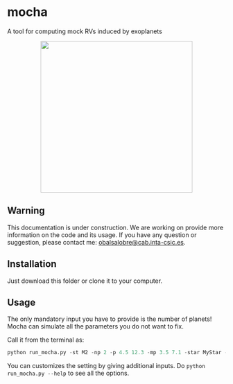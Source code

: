 # mocha
A tool for computing mock RVs induced by exoplanets

<p align="center">
<img src="https://github.com/olgabalsa/mocca/assets/47603865/9920b787-6f1f-420d-be49-1f8b8713aa0d" width="350" />

## Warning
This documentation is under construction. We are working on provide more information on the code and its usage. If you have any question or suggestion, please contact me: obalsalobre@cab.inta-csic.es.
  
  
## Installation

Just download this folder or clone it to your computer.

## Usage

The only mandatory input you have to provide is the number of planets! Mocha can simulate all the parameters you do not want to fix.

Call it from the terminal as:
```python
python run_mocha.py -st M2 -np 2 -p 4.5 12.3 -mp 3.5 7.1 -star MyStar -nrv 10 -erv 3.5 -cad 12 -dir 'path/outputs/'
```

You can customizes the setting by giving additional inputs. Do ```python run_mocha.py --help``` to see all the options.
